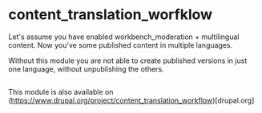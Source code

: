 # content_translation_worfklow

Let's assume you have enabled workbench_moderation + multilingual content.
Now you've some published content in multiple languages.

Without this module you are not able to create published versions in just one language, without unpublishing the others.

##

This module is also available on (https://www.drupal.org/project/content_translation_workflow)[drupal.org]
